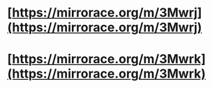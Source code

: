 # [https://mirrorace.org/m/3Mwrj](https://mirrorace.org/m/3Mwrj)
# [https://mirrorace.org/m/3Mwrk](https://mirrorace.org/m/3Mwrk)
